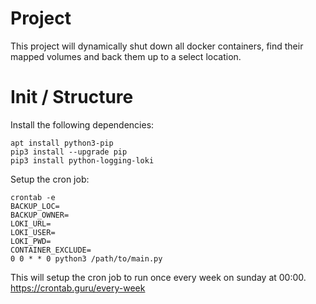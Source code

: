 # Project

This project will dynamically shut down all docker containers, find their mapped volumes and back them up to a select location.

# Init / Structure


Install the following dependencies:
```
apt install python3-pip
pip3 install --upgrade pip
pip3 install python-logging-loki
```

Setup the cron job:

```
crontab -e
BACKUP_LOC=
BACKUP_OWNER=
LOKI_URL=
LOKI_USER=
LOKI_PWD=
CONTAINER_EXCLUDE=
0 0 * * 0 python3 /path/to/main.py
```

This will setup the cron job to run once every week on sunday at 00:00.
https://crontab.guru/every-week

